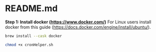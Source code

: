 # README.md

**Step 1: Install docker (https://www.docker.com/)**
For Linux users install docker from this guide (https://docs.docker.com/engine/install/ubuntu/).

```bash
brew install --cask docker
```

```bash
chmod +x cronHelper.sh
```
